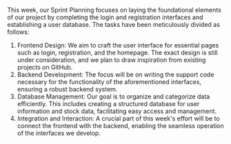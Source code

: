 This week, our Sprint Planning focuses on laying the foundational elements of our project by completing the login and registration interfaces and establishing a user database. The tasks have been meticulously divided as follows:
1. Frontend Design: We aim to craft the user interface for essential pages such as login, registration, and the homepage. The exact design is still under consideration, and we plan to draw inspiration from existing projects on GitHub.
2. Backend Development: The focus will be on writing the support code necessary for the functionality of the aforementioned interfaces, ensuring a robust backend system.
3. Database Management: Our goal is to organize and categorize data efficiently. This includes creating a structured database for user information and stock data, facilitating easy access and management.
4. Integration and Interaction: A crucial part of this week's effort will be to connect the frontend with the backend, enabling the seamless operation of the interfaces we develop.
